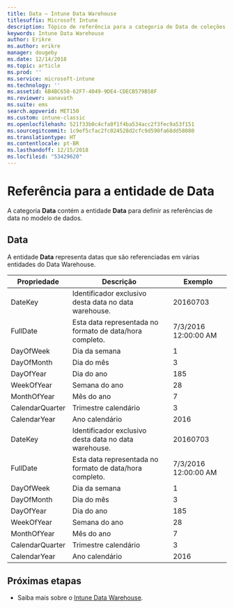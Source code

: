```yaml
---
title: Data – Intune Data Warehouse
titlesuffix: Microsoft Intune
description: Tópico de referência para a categoria de Data de coleções de entidade na API Intune Data Warehouse.
keywords: Intune Data Warehouse
author: Erikre
ms.author: erikre
manager: dougeby
ms.date: 12/14/2018
ms.topic: article
ms.prod: ''
ms.service: microsoft-intune
ms.technology: ''
ms.assetid: 6B4BC650-62F7-4049-9DE4-CDECB579B58F
ms.reviewer: aanavath
ms.suite: ems
search.appverid: MET150
ms.custom: intune-classic
ms.openlocfilehash: 521f33b0c4cfa0f1f4ba534acc2f3fec9a53f151
ms.sourcegitcommit: 1c9ef5cfac2fc024528d2cfc9d590fa68dd58080
ms.translationtype: HT
ms.contentlocale: pt-BR
ms.lasthandoff: 12/15/2018
ms.locfileid: "53429620"
---
```

# <a name="reference-for-date-entity"></a>Referência para a entidade de Data

A categoria **Data** contém a entidade **Data** para definir as referências de data no modelo de dados.

## <a name="date"></a>Data

A entidade **Data** representa datas que são referenciadas em várias entidades do Data Warehouse.


|    Propriedade     |                      Descrição                       |       Exemplo        |
|-----------------|--------------------------------------------------------|----------------------|
|     DateKey     | Identificador exclusivo desta data no data warehouse. |       20160703       |
|    FullDate     |    Esta data representada no formato de data/hora completo.     | 7/3/2016 12:00:00 AM |
|    DayOfWeek    |                      Dia da semana                       |          1           |
|   DayOfMonth    |                      Dia do mês                      |          3           |
|    DayOfYear    |                      Dia do ano                       |         185          |
|   WeekOfYear    |                      Semana do ano                      |          28          |
|   MonthOfYear   |                   Mês do ano                    |          7           |
| CalendarQuarter |                    Trimestre calendário                    |          3           |
|  CalendarYear   |                     Ano calendário                      |         2016         |
|     DateKey     | Identificador exclusivo desta data no data warehouse. |       20160703       |
|    FullDate     |    Esta data representada no formato de data/hora completo.     | 7/3/2016 12:00:00 AM |
|    DayOfWeek    |                      Dia da semana                       |          1           |
|   DayOfMonth    |                      Dia do mês                      |          3           |
|    DayOfYear    |                      Dia do ano                       |         185          |
|   WeekOfYear    |                      Semana do ano                      |          28          |
|   MonthOfYear   |                   Mês do ano                    |          7           |
| CalendarQuarter |                    Trimestre calendário                    |          3           |
|  CalendarYear   |                     Ano calendário                      |         2016         |

## <a name="next-steps"></a>Próximas etapas

- Saiba mais sobre o [Intune Data Warehouse](reports-nav-create-intune-reports.md).